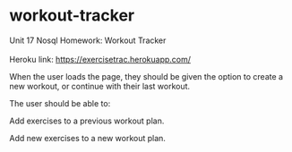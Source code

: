 # workout-tracker
Unit 17 Nosql Homework: Workout Tracker
<br>
<br>
Heroku link: https://exercisetrac.herokuapp.com/
<br>

When the user loads the page, they should be given the option to create a new workout, or continue with their last workout.

The user should be able to:

Add exercises to a previous workout plan.

Add new exercises to a new workout plan.
